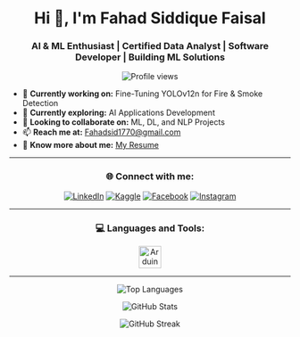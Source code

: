 <h1 align="center">Hi 👋, I'm Fahad Siddique Faisal</h1>
<h3 align="center">AI & ML Enthusiast | Certified Data Analyst | Software Developer | Building ML Solutions</h3>

<p align="center">
  <img src="https://komarev.com/ghpvc/?username=jacksparrow1770&label=Profile%20views&color=0e75b6&style=flat" alt="Profile views" />
</p>

- 🔭 **Currently working on:** Fine-Tuning YOLOv12n for Fire & Smoke Detection  
- 🌱 **Currently exploring:** AI Applications Development  
- 👯 **Looking to collaborate on:** ML, DL, and NLP Projects  
- 📫 **Reach me at:** [Fahadsid1770@gmail.com](mailto:Fahadsid1770@gmail.com)  
- 📄 **Know more about me:** [My Resume](https://drive.google.com/file/d/1_wGM2JSdAUfPBZPdVJWZSRpcZMPhndja/view)  

---

<h3 align="center">🌐 Connect with me:</h3>
<p align="center">
  <a href="https://linkedin.com/in/fahadsiddique1770" target="blank"><img src="https://img.shields.io/badge/LinkedIn-%230077B5.svg?&style=for-the-badge&logo=linkedin&logoColor=white" alt="LinkedIn" /></a>
  <a href="https://kaggle.com/fahad1770" target="blank"><img src="https://img.shields.io/badge/Kaggle-%2312100E.svg?&style=for-the-badge&logo=kaggle&logoColor=white" alt="Kaggle" /></a>
  <a href="https://fb.com/fahad.siddique.1770" target="blank"><img src="https://img.shields.io/badge/Facebook-%231877F2.svg?&style=for-the-badge&logo=facebook&logoColor=white" alt="Facebook" /></a>
  <a href="https://instagram.com/fahad.siddique.1770" target="blank"><img src="https://img.shields.io/badge/Instagram-%23E4405F.svg?&style=for-the-badge&logo=instagram&logoColor=white" alt="Instagram" /></a>
</p>

---

<h3 align="center">💻 Languages and Tools:</h3>
<p align="center">
  <a href="https://www.arduino.cc/" target="_blank" rel="noreferrer"><img src="https://cdn.worldvectorlogo.com/logos/arduino-1.svg" alt="Arduino" width="40" height="40" /></a>
  <!-- Add more tools here -->
</p>

---

<p align="center">
  <img src="https://github-readme-stats.vercel.app/api/top-langs?username=jacksparrow1770&show_icons=true&locale=en&layout=compact" alt="Top Languages" />
</p>
<p align="center">
  <img src="https://github-readme-stats.vercel.app/api?username=jacksparrow1770&show_icons=true&locale=en" alt="GitHub Stats" />
</p>
<p align="center">
  <img src="https://github-readme-streak-stats.herokuapp.com/?user=jacksparrow1770" alt="GitHub Streak" />
</p>
